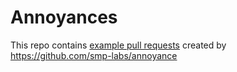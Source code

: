 # Annoyances

This repo contains [example pull requests](/smp-labs/annoyances/pulls) created by https://github.com/smp-labs/annoyance
